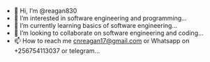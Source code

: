 - 👋 Hi, I’m @reagan830
- 👀 I’m interested in software engineering and programming...
- 🌱 I’m currently learning basics of software engineering...
- 💞️ I’m looking to collaborate on software engineering and coding...
- 📫 How to reach me cnreagan17@gmail.com or Whatsapp on +256754113037 or telegram...

<!---
reagan830/reagan830 is a ✨ special ✨ repository because its `README.md` (this file) appears on your GitHub profile.
You can click the Preview link to take a look at your changes.
--->
